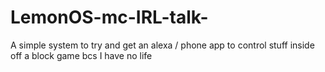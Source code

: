 # LemonOS-mc-IRL-talk-
A simple system to try and get an alexa / phone app to control stuff inside off a block game bcs I have no life 
